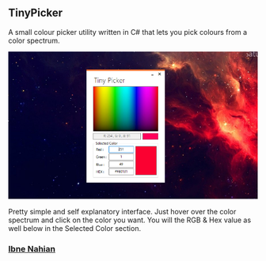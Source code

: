 ## TinyPicker

A small colour picker utility written in C# that lets you pick colours from a color spectrum.

![TinyPicker](https://github.com/evilprince2009/TinyPicker/blob/main/Images/Screenshot_2.png)

Pretty simple and self explanatory interface. Just hover over the color spectrum and click on the color you want. You will the RGB & Hex value as well below in the Selected Color section.

### [Ibne Nahian](https://www.facebook.com/evilprince2009/)
